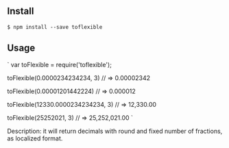 ## Install

`
$ npm install --save toflexible
`

## Usage

`
var toFlexible = require('toflexible');

toFlexible(0.0000234234234, 3)
// => 0.00002342

toFlexible(0.00001201442224)
// => 0.000012

toFlexible(12330.0000234234234, 3)
// => 12,330.00

toFlexible(25252021, 3)
// => 25,252,021.00
`

Description: it will return decimals with round and fixed number of fractions, as localized format.
